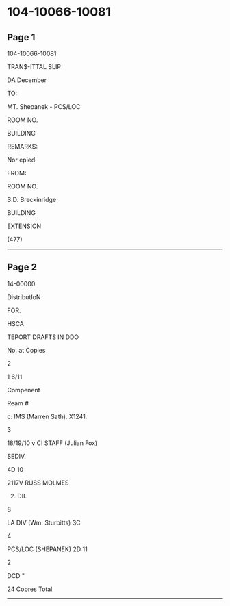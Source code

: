 # 104-10066-10081

## Page 1

104-10066-10081

TRAN$-ITTAL SLIP

DA December

TO:

MT. Shepanek - PCS/LOC

ROOM NO.

BUILDING

REMARKS:

Nor epied.

FROM:

ROOM NO.

S.D. Breckinridge

BUILDING

EXTENSION

(477)

---

## Page 2

14-00000

DistributIoN

FOR.

HSCA

TEPORT DRAFTS IN DDO

No. at Copies

2

1 6/11

Compenent

Ream #

c: IMS (Marren Sath). X1241.

3

18/19/10 v CI STAFF (Julian Fox)

SEDIV.

4D 10

2117V RUSS MOLMES

2. DII.

8

LA DIV (Wm. Sturbitts) 3C

4

PCS/LOC (SHEPANEK) 2D 11

2

DCD "

24 Copres Total

---

